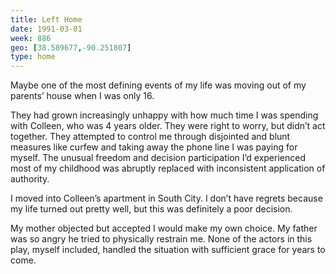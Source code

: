```yaml
---
title: Left Home
date: 1991-03-01
week: 886
geo: [38.589677,-90.251807]
type: home
---
```


Maybe one of the most defining events of my life was moving out of my parents’ house when I was only 16.

They had grown increasingly unhappy with how much time I was spending with Colleen, who was 4 years older. They were right to worry, but didn’t act together. They attempted to control me through disjointed and blunt measures like curfew and taking away the phone line I was paying for myself. The unusual freedom and decision participation I’d experienced most of my childhood was abruptly replaced with inconsistent application of authority.

I moved into Colleen’s apartment in South City. I don’t have regrets because my life turned out pretty well, but this was definitely a poor decision. 

My mother objected but accepted I would make my own choice. My father was so angry he tried to physically restrain me. None of the actors in this play, myself included, handled the situation with sufficient grace for years to come.
